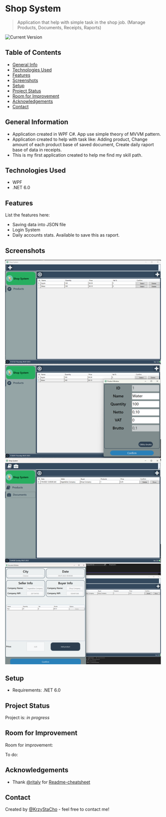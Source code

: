 # Shop System
> Application that help with simple task in the shop job. (Manage Products, Documents, Receipts, Raports)

![Current Version](https://img.shields.io/badge/version-2.0-brightgreen)

## Table of Contents
* [General Info](#general-information)
* [Technologies Used](#technologies-used)
* [Features](#features)
* [Screenshots](#screenshots)
* [Setup](#setup)
* [Project Status](#project-status)
* [Room for Improvement](#room-for-improvement)
* [Acknowledgements](#acknowledgements)
* [Contact](#contact)


## General Information
- Application created in WPF C#. App use simple theory of MVVM pattern.
- Application created to help with task like: Adding product, Change amount of each product base of saved document, Create daily raport base of data in receipts.
- This is my first application created to help me find my skill path.


## Technologies Used
- WPF
- .NET 6.0


## Features
List the features here:
- Saving data into JSON file
- Login System
- Daily accounts stats. Available to save this as raport.


## Screenshots
![First Version - Application View](/Images/AppView1.0.png)
![First Version - Edit Product View](/Images/EditProductView1.0.png)
![Second Version - Document Tab](/Images/DocumentsView2.0.png)
![Second Version - Show Document](/Images/ShowDocument2.0.png)

## Setup
- Requirements: .NET 6.0


## Project Status
Project is: _in progress_


## Room for Improvement
Room for improvement:
<!-- - Improvement to be done 1 -->

To do:
<!-- - Feature to be added 1 -->


## Acknowledgements
- Thank [@ritaly](https://github.com/ritaly) for [Readme-cheatsheet](https://github.com/ritaly/README-cheatsheet)

## Contact
Created by [@KrzyStaCho](https://github.com/KrzyStaCho) - feel free to contact me!
